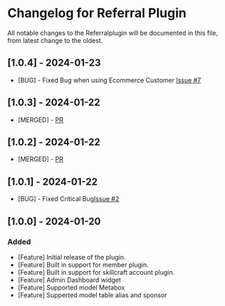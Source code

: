 # Changelog for Referral Plugin

All notable changes to the Referralplugin will be documented in this file, from latest change to the oldest.

## [1.0.4] - 2024-01-23
- [BUG] - Fixed Bug when using Ecommerce Customer [Issue #7](https://github.com/skillcraft-io/sc-referral/issues/7)

## [1.0.3] - 2024-01-22
- [MERGED] - [PR](https://github.com/skillcraft-io/sc-referral/pull/5)

## [1.0.2] - 2024-01-22
- [MERGED] - [PR](https://github.com/skillcraft-io/sc-referral/pull/1)

## [1.0.1] - 2024-01-22
- [BUG] - Fixed Critical Bug[Issue #2](https://github.com/skillcraft-io/sc-referral/issues/2)

## [1.0.0] - 2024-01-20

### Added
- [Feature] Initial release of the plugin.
- [Feature] Built in support for member plugin.
- [Feature] Built in support for skillcraft account plugin.
- [Feature] Admin Dashboard widget
- [Feature] Supported model Metabox
- [Feature] Supperted model table alias and sponsor
